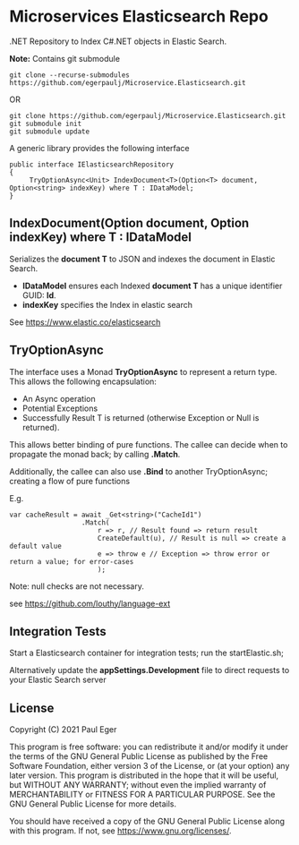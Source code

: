 # Microservices Elasticsearch Repo

.NET Repository to Index C#.NET objects in Elastic Search.

**Note:** Contains git submodule 

```
git clone --recurse-submodules https://github.com/egerpaulj/Microservice.Elasticsearch.git
```

OR

```
git clone https://github.com/egerpaulj/Microservice.Elasticsearch.git
git submodule init
git submodule update
```

A generic library provides the following interface

```
public interface IElasticsearchRepository
{
     TryOptionAsync<Unit> IndexDocument<T>(Option<T> document, Option<string> indexKey) where T : IDataModel;
}
```

## IndexDocument<T>(Option<T> document, Option<string> indexKey) where T : IDataModel

Serializes the **document T** to JSON and indexes the document in Elastic Search.

- **IDataModel** ensures each Indexed **document T** has a unique identifier GUID: **Id**.
- **indexKey** specifies the Index in elastic search

See https://www.elastic.co/elasticsearch


## TryOptionAsync<T>

The interface uses a Monad **TryOptionAsync<T>** to represent a return type. This allows the following encapsulation:
- An Async operation
- Potential Exceptions
- Successfully Result T is returned (otherwise Exception or Null is returned).

This allows better binding of pure functions. The callee can decide when to propagate the monad back; by calling **.Match**.

Additionally, the callee can also use **.Bind** to another TryOptionAsync; creating a flow of pure functions

E.g.

```
var cacheResult = await _Get<string>("CacheId1")
                  .Match(
                      r => r, // Result found => return result
                      CreateDefault(u), // Result is null => create a default value
                      e => throw e // Exception => throw error or return a value; for error-cases
                      );
```

Note: null checks are not necessary.

see https://github.com/louthy/language-ext

## Integration Tests

Start a Elasticsearch container for integration tests; run the startElastic.sh;


Alternatively update the **appSettings.Development** file to direct requests to your Elastic Search server

## License

Copyright (C) 2021  Paul Eger

This program is free software: you can redistribute it and/or modify
it under the terms of the GNU General Public License as published by
the Free Software Foundation, either version 3 of the License, or
(at your option) any later version.
This program is distributed in the hope that it will be useful,
but WITHOUT ANY WARRANTY; without even the implied warranty of
MERCHANTABILITY or FITNESS FOR A PARTICULAR PURPOSE.  See the
GNU General Public License for more details.

You should have received a copy of the GNU General Public License
along with this program.  If not, see <https://www.gnu.org/licenses/>.
